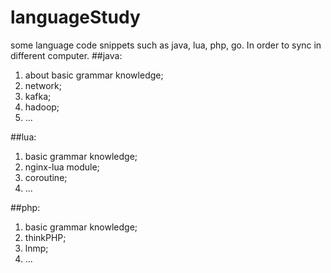 # languageStudy
some language code snippets such as java, lua, php, go. In order to sync in different computer.
##java:
1. about basic grammar knowledge;
2. network;
3. kafka;
4. hadoop;
5. ...

##lua:
1. basic grammar knowledge;
2. nginx-lua module;
3. coroutine;
4. ...

##php:
1. basic grammar knowledge;
2. thinkPHP;
3. lnmp;
4. ...
